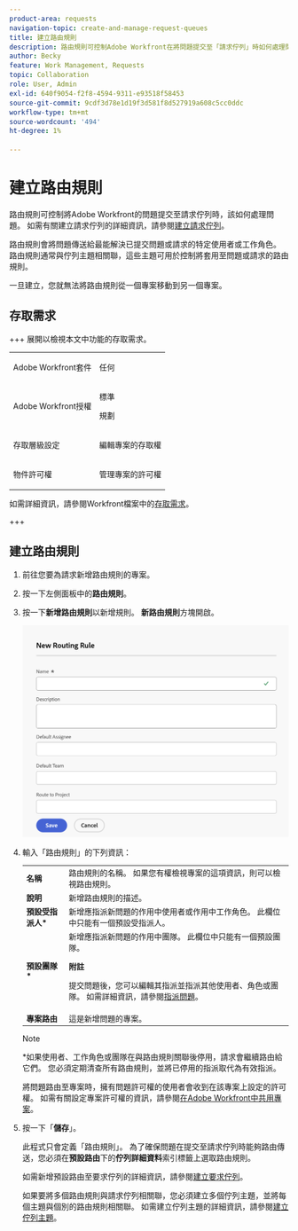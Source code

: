 ```yaml
---
product-area: requests
navigation-topic: create-and-manage-request-queues
title: 建立路由規則
description: 路由規則可控制Adobe Workfront在將問題提交至「請求佇列」時如何處理問題。
author: Becky
feature: Work Management, Requests
topic: Collaboration
role: User, Admin
exl-id: 640f9054-f2f8-4594-9311-e93518f58453
source-git-commit: 9cdf3d78e1d19f3d581f8d527919a608c5cc0ddc
workflow-type: tm+mt
source-wordcount: '494'
ht-degree: 1%

---
```


# 建立路由規則

<!-- Audited: 12/2023 -->

路由規則可控制將Adobe Workfront的問題提交至請求佇列時，該如何處理問題。 如需有關建立請求佇列的詳細資訊，請參閱[建立請求佇列](../../../manage-work/requests/create-and-manage-request-queues/create-request-queue.md)。

路由規則會將問題傳送給最能解決已提交問題或請求的特定使用者或工作角色。 路由規則通常與佇列主題相關聯，這些主題可用於控制將套用至問題或請求的路由規則。

一旦建立，您就無法將路由規則從一個專案移動到另一個專案。

## 存取需求

+++ 展開以檢視本文中功能的存取需求。

<table style="table-layout:auto"> 
 <col> 
 <col> 
 <tbody> 
  <tr> 
   <td role="rowheader"><p>Adobe Workfront套件</p></td> 
   <td> <p>任何 </p> </td> 
  </tr> 
  <tr> 
   <td role="rowheader">Adobe Workfront授權</td> 
   <td> <p>標準</p> 
   <p>規劃</p> </td> 
  </tr> 
  <tr> 
   <td role="rowheader">存取層級設定</td> 
   <td> <p>編輯專案的存取權</p> </td> 
  </tr> 
  <tr> 
   <td role="rowheader">物件許可權</td> 
   <td> <p> 管理專案的許可權</p> </td> 
  </tr> 
 </tbody> 
</table>

如需詳細資訊，請參閱Workfront檔案中的[存取需求](/help/quicksilver/administration-and-setup/add-users/access-levels-and-object-permissions/access-level-requirements-in-documentation.md)。

+++

## 建立路由規則

1. 前往您要為請求新增路由規則的專案。
1. 按一下左側面板中的&#x200B;**路由規則**。
1. 按一下&#x200B;**新增路由規則**&#x200B;以新增規則。 **新路由規則**&#x200B;方塊開啟。

   ![新路由規則方塊](assets/new-routing-rule-box.png)
1. 輸入「路由規則」的下列資訊：

   <table style="table-layout:auto"> 
    <col> 
    <col> 
    <thead> 
     </thead> 
    <tbody> 
     <tr> 
      <td role="rowheader"><strong>名稱</strong> </td> 
      <td>路由規則的名稱。 如果您有權檢視專案的這項資訊，則可以檢視路由規則。</td> 
     </tr> 
     <tr> 
      <td role="rowheader"><strong>說明</strong> </td> 
      <td>新增路由規則的描述。</td> 
     </tr> 
     <tr> 
      <td role="rowheader"><strong>預設受指派人*</strong> </td> 
      <td>新增應指派新問題的作用中使用者或作用中工作角色。 此欄位中只能有一個預設受指派人。 </td> 
     </tr> 
     <tr> 
      <td role="rowheader"><strong>預設團隊*</strong> </td> 
      <td>新增應指派新問題的作用中團隊。 此欄位中只能有一個預設團隊。

   <p><b>附註</b></p>

   提交問題後，您可以編輯其指派並指派其他使用者、角色或團隊。 如需詳細資訊，請參閱<a href="../../../manage-work/issues/manage-issues/assign-issues.md">指派問題</a>。

   </td> 
     </tr> 
     <tr> 
      <td role="rowheader"><strong>專案路由</strong> </td> 
      <td>這是新增問題的專案。</td> 
     </tr> 
    </tbody> 
   </table>

   >[!NOTE]
   >
   >*如果使用者、工作角色或團隊在與路由規則關聯後停用，請求會繼續路由給它們。 您必須定期清查所有路由規則，並將已停用的指派取代為有效指派。

   將問題路由至專案時，擁有問題許可權的使用者會收到在該專案上設定的許可權。 如需有關設定專案許可權的資訊，請參閱[在Adobe Workfront中共用專案](../../../workfront-basics/grant-and-request-access-to-objects/share-a-project.md)。

1. 按一下「**儲存**」。

   此程式只會定義「路由規則」。 為了確保問題在提交至請求佇列時能夠路由傳送，您必須在&#x200B;**預設路由**&#x200B;下的&#x200B;**佇列詳細資料**&#x200B;索引標籤上選取路由規則。

   如需新增預設路由至要求佇列的詳細資訊，請參閱[建立要求佇列](../../../manage-work/requests/create-and-manage-request-queues/create-request-queue.md)。

   如果要將多個路由規則與請求佇列相關聯，您必須建立多個佇列主題，並將每個主題與個別的路由規則相關聯。 如需建立佇列主題的詳細資訊，請參閱[建立佇列主題](../../../manage-work/requests/create-and-manage-request-queues/create-queue-topics.md)。
